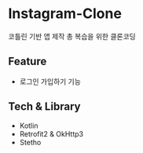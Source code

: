 # Instagram-Clone
코틀린 기반 앱 제작 총 복습을 위한 클론코딩

## Feature
- 로그인 가입하기 기능

## Tech & Library
- Kotlin
- Retrofit2 & OkHttp3 
- Stetho
